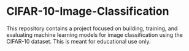 # CIFAR-10-Image-Classification
This repository contains a project focused on building, training, and evaluating machine learning models for image classification using the CIFAR-10 dataset. This is meant for educational use only.
